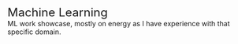 <font size="5">Machine Learning</font><br>
ML work showcase, mostly on energy as I have experience with that specific domain.